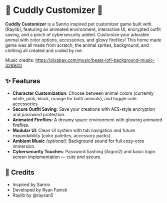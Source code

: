 # 🌟 Cuddly Customizer 🐾

**Cuddly Customizer** is a Sanrio inspired pet customizer game built with [Raylib], featuring an animated environment, interactive UI, encrypted outfit saving, and a pinch of cybersecurity added. Customize your adorable animal with color options, accessories, and glowy fireflies! This home made game was all made from scratch, the animal sprites, background, and clothing all created and coded by me. 

Music credits: https://pixabay.com/music/beats-lofi-background-music-326931/

## ✨ Features

-  **Character Customization**: Choose between animal colors (currently white, pink, black, orange for both animals), and toggle cute accessories.
-  **Secure Outfit Saving**: Save your creations with AES-style encryption and password protection.
- **Animated Fireflies**: A dreamy space environment with glowing animated fireflies.
- **Modular UI**: Clean UI system with tab navigation and future expandability (color palettes, accessory packs).
-  **Ambient Music** *(optional)*: Background sound for full cozy-core immersion.
-  **Cybersecurity Touches**: Password hashing (Argon2) and basic login screen implementation — cute *and* secure.

##  💖 Credits

- Inspired by Sanrio
- Developed by Ryan Fanick
- Raylib by @raysan5 
